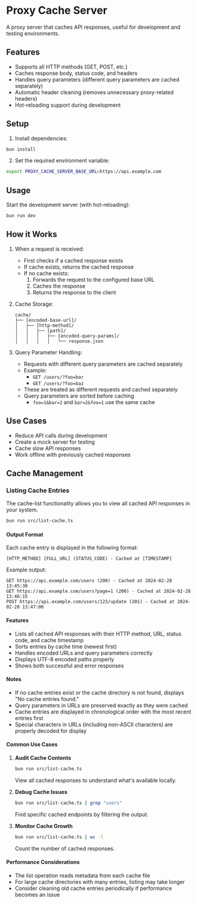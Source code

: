 # Proxy Cache Server

A proxy server that caches API responses, useful for development and testing environments.

## Features

- Supports all HTTP methods (GET, POST, etc.)
- Caches response body, status code, and headers
- Handles query parameters (different query parameters are cached separately)
- Automatic header cleaning (removes unnecessary proxy-related headers)
- Hot-reloading support during development

## Setup

1. Install dependencies:
```bash
bun install
```

2. Set the required environment variable:
```bash
export PROXY_CACHE_SERVER_BASE_URL=https://api.example.com
```

## Usage

Start the development server (with hot-reloading):
```bash
bun run dev
```

## How it Works

1. When a request is received:
   - First checks if a cached response exists
   - If cache exists, returns the cached response
   - If no cache exists:
     1. Forwards the request to the configured base URL
     2. Caches the response
     3. Returns the response to the client

2. Cache Storage:
   ```
   cache/
   ├── [encoded-base-url]/
   │   ├── [http-method]/
   │   │   ├── [path]/
   │   │   │   ├── [encoded-query-params]/
   │   │   │   │   └── response.json
   ```

3. Query Parameter Handling:
   - Requests with different query parameters are cached separately
   - Example:
     - `GET /users/?foo=bar`
     - `GET /users/?foo=baz`
   - These are treated as different requests and cached separately
   - Query parameters are sorted before caching
     - `foo=1&bar=2` and `bar=2&foo=1` use the same cache

## Use Cases

- Reduce API calls during development
- Create a mock server for testing
- Cache slow API responses
- Work offline with previously cached responses

## Cache Management

### Listing Cache Entries

The cache-list functionality allows you to view all cached API responses in your system.

```bash
bun run src/list-cache.ts
```

#### Output Format

Each cache entry is displayed in the following format:
```
[HTTP_METHOD] [FULL_URL] (STATUS_CODE) - Cached at [TIMESTAMP]
```

Example output:
```
GET https://api.example.com/users (200) - Cached at 2024-02-28 13:45:30
GET https://api.example.com/users?page=1 (200) - Cached at 2024-02-28 13:46:15
POST https://api.example.com/users/123/update (201) - Cached at 2024-02-28 13:47:00
```

#### Features

- Lists all cached API responses with their HTTP method, URL, status code, and cache timestamp
- Sorts entries by cache time (newest first)
- Handles encoded URLs and query parameters correctly
- Displays UTF-8 encoded paths properly
- Shows both successful and error responses

#### Notes

- If no cache entries exist or the cache directory is not found, displays "No cache entries found."
- Query parameters in URLs are preserved exactly as they were cached
- Cache entries are displayed in chronological order with the most recent entries first
- Special characters in URLs (including non-ASCII characters) are properly decoded for display

#### Common Use Cases

1. **Audit Cache Contents**
   ```bash
   bun run src/list-cache.ts
   ```
   View all cached responses to understand what's available locally.

2. **Debug Cache Issues**
   ```bash
   bun run src/list-cache.ts | grep "users"
   ```
   Find specific cached endpoints by filtering the output.

3. **Monitor Cache Growth**
   ```bash
   bun run src/list-cache.ts | wc -l
   ```
   Count the number of cached responses.

#### Performance Considerations

- The list operation reads metadata from each cache file
- For large cache directories with many entries, listing may take longer
- Consider cleaning old cache entries periodically if performance becomes an issue